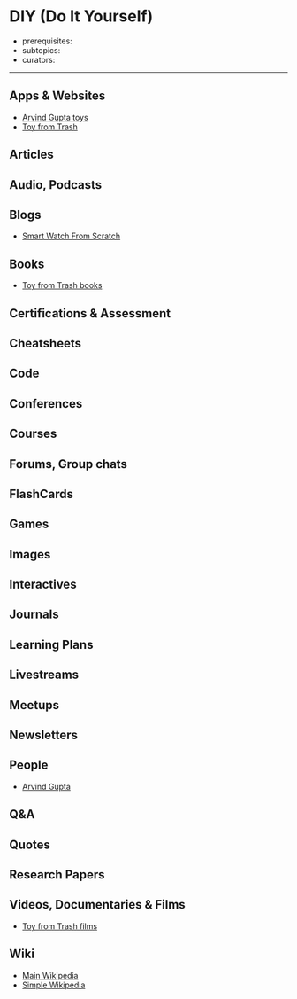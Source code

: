 # DIY (Do It Yourself)

- prerequisites:
- subtopics:
- curators:

------

## Apps & Websites

- [Arvind Gupta toys](http://www.arvindguptatoys.com/)
- [Toy from Trash](https://play.google.com/store/apps/details?id=com.ndsoftwares.toysfromtrash&hl=en)

## Articles

## Audio, Podcasts

## Blogs

- [Smart Watch From Scratch](https://imgur.com/a/FSBwD3g)

## Books

- [Toy from Trash books](http://www.arvindguptatoys.com/)

## Certifications & Assessment

## Cheatsheets

## Code

## Conferences

## Courses

## Forums, Group chats

## FlashCards

## Games

## Images

## Interactives

## Journals

## Learning Plans

## Livestreams

## Meetups

## Newsletters

## People

- [Arvind Gupta](https://en.wikipedia.org/wiki/Arvind_Gupta)

## Q&A

## Quotes

## Research Papers

## Videos, Documentaries & Films

- [Toy from Trash films](http://www.arvindguptatoys.com/)

## Wiki

- [Main Wikipedia](https://en.wikipedia.org/wiki/Do_it_yourself)
- [Simple Wikipedia](https://simple.wikipedia.org/wiki/DIY)

